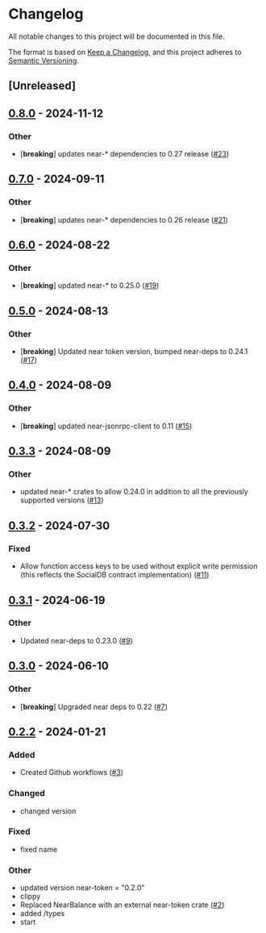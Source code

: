 # Changelog
All notable changes to this project will be documented in this file.

The format is based on [Keep a Changelog](https://keepachangelog.com/en/1.0.0/),
and this project adheres to [Semantic Versioning](https://semver.org/spec/v2.0.0.html).

## [Unreleased]

## [0.8.0](https://github.com/bos-cli-rs/near-socialdb-client-rs/compare/v0.7.0...v0.8.0) - 2024-11-12

### Other

- [**breaking**] updates near-* dependencies to 0.27 release ([#23](https://github.com/bos-cli-rs/near-socialdb-client-rs/pull/23))

## [0.7.0](https://github.com/bos-cli-rs/near-socialdb-client-rs/compare/v0.6.0...v0.7.0) - 2024-09-11

### Other

- [**breaking**] updates near-* dependencies to 0.26 release ([#21](https://github.com/bos-cli-rs/near-socialdb-client-rs/pull/21))

## [0.6.0](https://github.com/bos-cli-rs/near-socialdb-client-rs/compare/v0.5.0...v0.6.0) - 2024-08-22

### Other
- [**breaking**] updated near-* to 0.25.0 ([#19](https://github.com/bos-cli-rs/near-socialdb-client-rs/pull/19))

## [0.5.0](https://github.com/bos-cli-rs/near-socialdb-client-rs/compare/v0.4.0...v0.5.0) - 2024-08-13

### Other
- [**breaking**] Updated near token version, bumped near-deps to 0.24.1 ([#17](https://github.com/bos-cli-rs/near-socialdb-client-rs/pull/17))

## [0.4.0](https://github.com/bos-cli-rs/near-socialdb-client-rs/compare/v0.3.3...v0.4.0) - 2024-08-09

### Other
- [**breaking**] updated near-jsonrpc-client to 0.11 ([#15](https://github.com/bos-cli-rs/near-socialdb-client-rs/pull/15))

## [0.3.3](https://github.com/bos-cli-rs/near-socialdb-client-rs/compare/v0.3.2...v0.3.3) - 2024-08-09

### Other
- updated near-* crates to allow 0.24.0 in addition to all the previously supported versions ([#13](https://github.com/bos-cli-rs/near-socialdb-client-rs/pull/13))

## [0.3.2](https://github.com/bos-cli-rs/near-socialdb-client-rs/compare/v0.3.1...v0.3.2) - 2024-07-30

### Fixed
- Allow function access keys to be used without explicit write permission (this reflects the SocialDB contract implementation) ([#11](https://github.com/bos-cli-rs/near-socialdb-client-rs/pull/11))

## [0.3.1](https://github.com/bos-cli-rs/near-socialdb-client-rs/compare/v0.3.0...v0.3.1) - 2024-06-19

### Other
- Updated near-deps to 0.23.0 ([#9](https://github.com/bos-cli-rs/near-socialdb-client-rs/pull/9))

## [0.3.0](https://github.com/bos-cli-rs/near-socialdb-client-rs/compare/v0.2.2...v0.3.0) - 2024-06-10

### Other
- [**breaking**] Upgraded near deps to 0.22 ([#7](https://github.com/bos-cli-rs/near-socialdb-client-rs/pull/7))

## [0.2.2](https://github.com/bos-cli-rs/near-socialdb-client-rs/compare/v0.2.1...v0.2.2) - 2024-01-21

### Added
- Created Github workflows ([#3](https://github.com/bos-cli-rs/near-socialdb-client-rs/pull/3))

### Changed
- changed version

### Fixed
- fixed name

### Other
- updated version near-token = "0.2.0"
- clippy
- Replaced NearBalance with an external near-token crate ([#2](https://github.com/bos-cli-rs/near-socialdb-client-rs/pull/2))
- added /types
- start

